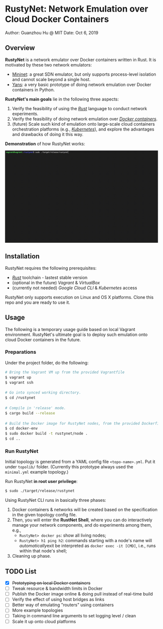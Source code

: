# RustyNet: Network Emulation over Cloud Docker Containers

Author: Guanzhou Hu @ MIT
Date: Oct 6, 2019


## Overview

**RustyNet** is a network emulator over Docker containers written in Rust. It is motivated by these two network emulators:

- [Mininet](http://mininet.org/): a great SDN emulator, but only supports process-level isolation and cannot scale beyond a single host.
- [Yans](https://github.com/kennethjiang/YANS): a very basic prototype of doing network emulation over Docker containers in Python.

**RustyNet's main goals** lie in the following three aspects:

1. Verify the feasibility of using the [*Rust*](https://www.rust-lang.org/) language to conduct network experiments.
2. Verify the feasibility of doing network emulation over [*Docker containers*](https://www.docker.com/).
3. (future) Scale such kind of emulation onto large-scale cloud containers orchestration platforms (e.g., [*Kubernetes*](https://kubernetes.io/)), and explore the advantages and drawbacks of doing it this way.

**Demonstration** of how RustyNet works:

![Screenshot demonstration](SCREEN.gif)


## Installation

RustyNet requires the following prerequisites:

- [*Rust*](https://www.rust-lang.org/) toolchain - lastest stable version
- (optional in the future) *Vagrant* & *VirtualBox*
- (currently not needed) *Google Cloud CLI* & *Kubernetes* access

RustyNet only supports execution on Linux and OS X platforms. Clone this repo and you are ready to use it.


## Usage

The following is a temporary usage guide based on local Vagrant environment. RustyNet's ultimate goal is to deploy such emulation onto cloud Docker containers in the future.

### Preparations

Under the project folder, do the following:

```Bash
# Bring the Vagrant VM up from the provided Vagrantfile
$ vagrant up
$ vagrant ssh

# Go into synced working directory.
$ cd /rustynet

# Compile in 'release' mode.
$ cargo build --release

# Build the Docker image for RustyNet nodes, from the provided Dockerfile.
$ cd docker-env
$ sudo docker build -t rustynet/node .
$ cd ..
```

### Run RustyNet

Initial topology is generated from a YAML config file `<topo-name>.yml`. Put it under `topolib/` folder. (Currently this prototype always used the `minimal.yml` example topology.)

Run RustyNet **in root user privilege**:
```Bash
$ sudo ./target/release/rustynet
```

Using RustyNet CLI runs in basically three phases:

1. Docker containers & networks will be created based on the specification in the given topology config file.
2. Then, you will enter the **RustNet Shell**, where you can do interactively manage your network components, and do experiments among them, e.g.,
    - `RustyNet> docker ps`: show all living nodes;
    - `RustyNet> h1 ping h2`: commands starting with a node's name will *automatically*exit be interpreted as `docker exec -it [CMD]`, i.e., runs within that node's shell;
3. Cleaning up phase.


## TODO List

- [x] ~~Prototyping on local Docker containers~~
- [ ] Tweak resource & bandwidth limits in Docker
- [ ] Publish the Docker image online & doing pull instead of real-time build
- [ ] Verify the effect of using host bridges as links
- [ ] Better way of emulating "routers" using containers
- [ ] More example topologies
- [ ] Taking in command line arguments to set logging level / clean
- [ ] Scale it up onto cloud platforms
